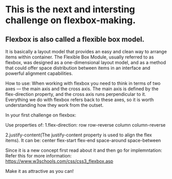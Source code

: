 # This is the next and intersting challenge on flexbox-making.
## Flexbox is also called a flexible box model.
It is basically a layout model that provides an easy and clean way to arrange items within container.
The Flexible Box Module, usually referred to as flexbox, was designed as a one-dimensional layout model, 
and as a method that could offer space distribution between items in an interface and powerful alignment capabilities.

How to use:
When working with flexbox you need to think in terms of two axes — the main axis and the cross axis. 
The main axis is defined by the flex-direction property, and the cross axis runs perpendicular to it. 
Everything we do with flexbox refers back to these axes, so it is worth understanding how they work from the outset.

In your first challenge on flexbox:

Use properties of:
1.flex-direction: row
row-reverse
column
column-reverse

2.justify-content(The justify-content property is used to align the flex items). It can be:
center
flex-start
flex-end
space-around
space-between

Since it is a new concept first read about it and then go for implemntation:
Refer this for more information: https://www.w3schools.com/css/css3_flexbox.asp

Make it as attractive as you can!
